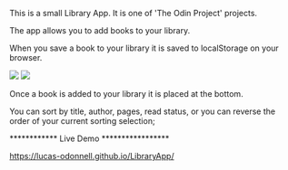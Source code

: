 This is a small Library App. It is one of 'The Odin Project' projects.

The app allows you to add books to your library.

When you save a book to your library it is saved to localStorage on your browser.

<img src="https://i.imgur.com/wHqeQjG.png"/>

<img src="https://i.imgur.com/bY5uv7E.png"/>

Once a book is added to your library it is placed at the bottom.

You can sort by title, author, pages, read status, or you can reverse the order of your current sorting selection;


************ Live Demo ***************** 

https://lucas-odonnell.github.io/LibraryApp/
